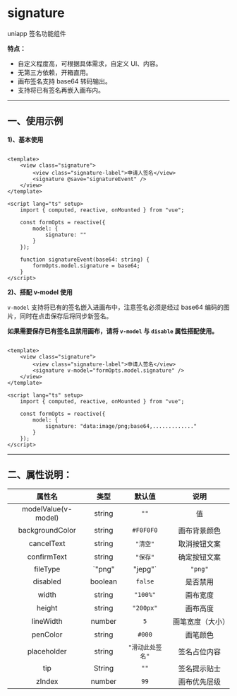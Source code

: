 # signature

uniapp 签名功能组件

**特点：**

- 自定义程度高，可根据具体需求，自定义 UI、内容。
- 无第三方依赖，开箱直用。
- 画布签名支持 base64 转码输出。
- 支持将已有签名再嵌入画布内。

---

## 一、使用示例

**1)、基本使用**

```vue

<template>
    <view class="signature">
        <view class="signature-label">申请人签名</view>
        <signature @save="signatureEvent" />
    </view>
</template>

<script lang="ts" setup>
    import { computed, reactive, onMounted } from "vue";

    const formOpts = reactive({
        model: {
            signature: ""
        }
    });

    function signatureEvent(base64: string) {
        formOpts.model.signature = base64;
    }
</script>
```

**2)、搭配 v-model 使用**

`v-model` 支持将已有的签名嵌入进画布中，注意签名必须是经过 base64 编码的图片，同时在点击保存后将同步新签名。

**如果需要保存已有签名且禁用画布，请将 `v-model` 与 `disable` 属性搭配使用。**

```vue

<template>
    <view class="signature">
        <view class="signature-label">申请人签名</view>
        <signature v-model="formOpts.model.signature" />
    </view>
</template>

<script lang="ts" setup>
    import { computed, reactive, onMounted } from "vue";

    const formOpts = reactive({
        model: {
            signature: "data:image/png;base64,............."
        }
    });
</script>
```

---

## 二、属性说明：

|         属性名         |   类型    |    默认值     |    说明    |
|:-------------------:|:-------:|:----------:|:--------:|
| modelValue(v-model) | string  |    `""`    |    值     |
|   backgroundColor   | string  | `#F0F0F0`  |  画布背景颜色  |
|     cancelText      | string  |   `"清空"`   |  取消按钮文案  |
|     confirmText     | string  |   `"保存"`   |  确定按钮文案  |
|      fileType       | `"png"  |  "jepg"`   | `"png"`  | 文件类型 |
|      disabled       | boolean |  `false`   |   是否禁用   |
|        width        | string  |  `"100%"`  |   画布宽度   |
|       height        | string  | `"200px"`  |   画布高度   |
|      lineWidth      | number  |    `5`     | 画笔宽度（大小） |
|      penColor       | string  |   `#000`   |   画笔颜色   |
|     placeholder     | string  | `"滑动此处签名"` |  签名占位内容  |
|         tip         | String  |    `""`    |  签名提示贴士  |
|       zIndex        | number  |    `99`    |  画布优先层级  |
